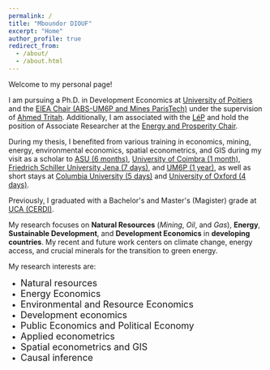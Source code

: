 ```yaml
---
permalink: /
title: "Mboundor DIOUF"
excerpt: "Home"
author_profile: true
redirect_from: 
  - /about/
  - /about.html
---
```


Welcome to my personal page!

I am pursuing a Ph.D. in Development Economics at [University of Poitiers](https://www.univ-poitiers.fr/) and the [EIEA Chair (ABS-UM6P and Mines ParisTech)](https://www.cerna.minesparis.psl.eu/Recherche/EIEA/) under the supervision of [Ahmed Tritah](https://sites.google.com/site/ahmtritah/). Additionally, I am associated with the [LéP](https://lep.labo.univ-poitiers.fr/accueil/les-membres/diouf-mboundor/) and hold the position of Associate Researcher at the [Energy and Prosperity Chair](http://www.chair-energy-prosperity.org/en/category/research-fellows-1/mboundor-diouf-en/).

During my thesis, I benefited from various training in economics, mining, energy, environmental economics, spatial econometrics, and GIS during my visit as a scholar to [ASU (6 months)](https://www.asu.edu/), [University of Coimbra (1 month)](https://www.uc.pt/en/), [Friedrich Schiller University Jena (7 days)](https://www.uni-jena.de/en), and [UM6P (1 year)](https://www.um6p.ma/), as well as short stays at [Columbia University (5 days)](https://www.columbia.edu/) and [University of Oxford (4 days)](https://www.ox.ac.uk/).

Previously, I graduated with a Bachelor's and Master's (Magister) grade at [UCA (CERDI)](https://cerdi.uca.fr/#/admin).

My research focuses on **Natural Resources** (*Mining*, *Oil*, and *Gas*), **Energy**, **Sustainable Development**, and **Development Economics** in **developing countries**.
My recent and future work centers on climate change, energy access, and crucial minerals for the transition to green energy.

My research interests are:
- <font size="4">Natural resources</font>
- <font size="4">Energy Economics</font>
- <font size="4">Environmental and Resource Economics</font>
- <font size="4">Development economics</font>
- <font size="4">Public Economics and Political Economy</font>
- <font size="4">Applied econometrics</font>
- <font size="4">Spatial econometrics and GIS</font>
- <font size="4">Causal inference</font>


